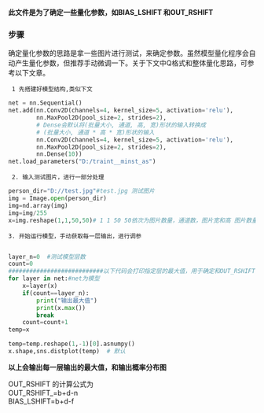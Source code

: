 
**此文件是为了确定一些量化参数，如BIAS_LSHIFT 和OUT_RSHIFT**

### 步骤
确定量化参数的思路是拿一些图片进行测试，来确定参数。虽然模型量化程序会自动产生量化参数，但推荐手动微调一下。关于下文中Q格式和整体量化思路，可参考以下文章。


     1 先搭建好模型结构,类似下文
``` python
net = nn.Sequential()
net.add(nn.Conv2D(channels=4, kernel_size=5, activation='relu'),
        nn.MaxPool2D(pool_size=2, strides=2),
        # Dense会默认将(批量大小, 通道, 高, 宽)形状的输入转换成
        # (批量大小, 通道 * 高 * 宽)形状的输入
        nn.Conv2D(channels=4, kernel_size=5, activation='relu'),
        nn.MaxPool2D(pool_size=2, strides=2),
        nn.Dense(10))
net.load_parameters("D:/traint__minst_as")
```
     2. 输入测试图片，进行一部分处理
``` python
person_dir="D://test.jpg"#test.jpg 测试图片
img = Image.open(person_dir)
img=nd.array(img)
img=img/255
x=img.reshape(1,1,50,50)# 1 1 50 50依次为图片数量，通道数，图片宽和高 图片数量必须为1
```
    3. 开始运行模型，手动获取每一层输出，进行调参
``` python

layer_n=0  #测试模型层数
count=0
###########################以下代码会打印指定层的最大值，用于确定和OUT_RSHIFT
for layer in net:#net为模型
    x=layer(x)
    if(count==layer_n):
        print("输出最大值")
        print(x.max())
        break
    count=count+1 
temp=x

temp=temp.reshape(1,-1)[0].asnumpy()
x.shape,sns.distplot(temp)  # 默认
````
**以上会输出每一层输出的最大值，和输出概率分布图**  

OUT_RSHIFT 的计算公式为  
OUT_RSHIFT_=b+d-n  
BIAS_LSHIFT=b+d-f  







